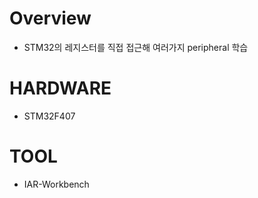 # Overview
* STM32의 레지스터를 직접 접근해 여러가지 peripheral 학습

# HARDWARE
* STM32F407

# TOOL
* IAR-Workbench
  
